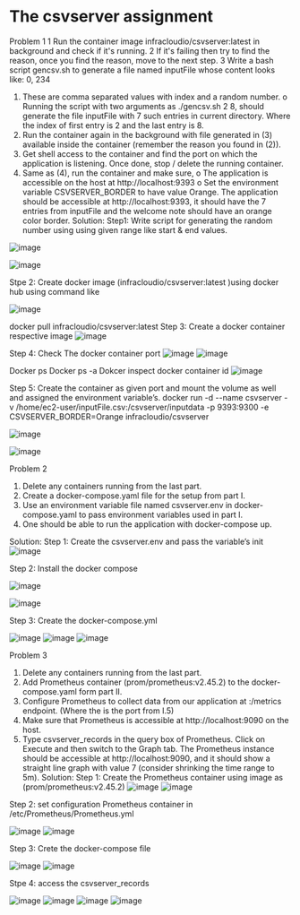 # The csvserver assignment


Problem 1
1  Run the container image infracloudio/csvserver:latest in background and check if it's running. 
2  If it's failing then try to find the reason, once you find the reason, move to the next step. 
3  Write a bash script gencsv.sh to generate a file named inputFile whose content looks like: 
0, 234
1.	These are comma separated values with index and a random number. 
o	Running the script with two arguments as ./gencsv.sh 2 8, should generate the file inputFile with 7 such entries in current directory. Where the index of first entry is 2 and the last entry is 8.
2.	Run the container again in the background with file generated in (3) available inside the container (remember the reason you found in (2)).
3.	Get shell access to the container and find the port on which the application is listening. Once done, stop / delete the running container.
4.	Same as (4), run the container and make sure, 
o	The application is accessible on the host at http://localhost:9393
o	Set the environment variable CSVSERVER_BORDER to have value Orange.
The application should be accessible at http://localhost:9393, it should have the 7 entries from inputFile and the welcome note should have an orange color border.
Solution:
Step1: Write script for generating the random number using using given range like start & end values.

 
 ![image](https://github.com/aakumar07/csvserver/assets/126548776/3279b970-5e37-496d-9a12-d84bd597f63c)

 ![image](https://github.com/aakumar07/csvserver/assets/126548776/7ce2c153-faa6-43b7-9da3-aff3287ce85d)



 Stpe 2: Create docker image (infracloudio/csvserver:latest )using docker hub using command like
 
![image](https://github.com/aakumar07/csvserver/assets/126548776/08854c47-2da4-4a4c-b70e-34115ee01049)

docker pull infracloudio/csvserver:latest
Step 3: Create a docker container respective image
 ![image](https://github.com/aakumar07/csvserver/assets/126548776/c9a78724-24cd-429a-8ba4-cbf3629aad10)

Step 4: Check The docker container port 
 ![image](https://github.com/aakumar07/csvserver/assets/126548776/646d4e72-94ac-4480-88b1-c7bf879bb89b)
 ![image](https://github.com/aakumar07/csvserver/assets/126548776/c5e94a7b-0b2f-415f-b759-01bcc7f954c8)


 
Docker ps 
Docker ps -a
Dokcer inspect docker container id
![image](https://github.com/aakumar07/csvserver/assets/126548776/9b3eb82c-05e2-443a-aacb-315c2bd3e08d)

 
Step 5: Create the container as given port and mount the volume as well and assigned the environment variable’s.
docker run -d --name csvserver -v /home/ec2-user/inputFile.csv:/csvserver/inputdata -p 9393:9300 -e CSVSERVER_BORDER=Orange infracloudio/csvserver

 ![image](https://github.com/aakumar07/csvserver/assets/126548776/23f2907e-ddb4-4875-bb6b-3e2e25995a2a)

 ![image](https://github.com/aakumar07/csvserver/assets/126548776/1a69ff88-1cfa-4f0a-8a1a-7547d69b655a)


 

Problem 2
1.	Delete any containers running from the last part.
2.	Create a docker-compose.yaml file for the setup from part I.
3.	Use an environment variable file named csvserver.env in docker-compose.yaml to pass environment variables used in part I.
4.	One should be able to run the application with docker-compose up.

Solution:
   Step 1: Create the csvserver.env and pass the variable’s init
 ![image](https://github.com/aakumar07/csvserver/assets/126548776/ec9790e5-f30f-4fd6-80aa-472496426af0)

Step 2: Install the docker compose 
 
 ![image](https://github.com/aakumar07/csvserver/assets/126548776/dd7acc9c-371c-40ea-abf1-067eb2d50d01)

 ![image](https://github.com/aakumar07/csvserver/assets/126548776/2b8b0b22-4acc-46c7-b2b6-21387609539f)


Step 3: Create the docker-compose.yml
 
 ![image](https://github.com/aakumar07/csvserver/assets/126548776/e7bab11c-48c8-42c6-a840-257887a97d88)
 ![image](https://github.com/aakumar07/csvserver/assets/126548776/4e9e70f8-86a7-4442-bed6-b859f3125e85)
 ![image](https://github.com/aakumar07/csvserver/assets/126548776/007ad977-8ca9-40e1-bd60-8531f7011a5b)



 
Problem 3
1.	Delete any containers running from the last part.
2.	Add Prometheus container (prom/prometheus:v2.45.2) to the docker-compose.yaml form part II.
3.	Configure Prometheus to collect data from our application at <application>:<port>/metrics endpoint. (Where the <port> is the port from I.5)
4.	Make sure that Prometheus is accessible at http://localhost:9090 on the host.
5.	Type csvserver_records in the query box of Prometheus. Click on Execute and then switch to the Graph tab.
The Prometheus instance should be accessible at http://localhost:9090, and it should show a straight line graph with value 7 (consider shrinking the time range to 5m).
Solution:
 Step 1: Create the Prometheus container  using image as (prom/prometheus:v2.45.2)
 ![image](https://github.com/aakumar07/csvserver/assets/126548776/edef0184-1445-473a-838b-fbab9d807fb9)
![image](https://github.com/aakumar07/csvserver/assets/126548776/7c259fd8-de3a-4fbe-bca7-9547e568de3f)


 
Step 2: set configuration Prometheus container in /etc/Prometheus/Prometheus.yml
 
 ![image](https://github.com/aakumar07/csvserver/assets/126548776/2f5c98e4-3a8c-44c8-9fd6-db077a73164a)
 ![image](https://github.com/aakumar07/csvserver/assets/126548776/0d3bbcd0-a766-4266-b22f-bf73a39b7ab9)


Step 3: Crete the docker-compose file
 
 ![image](https://github.com/aakumar07/csvserver/assets/126548776/83234258-9505-43ad-8f2d-88c824f76297)
 ![image](https://github.com/aakumar07/csvserver/assets/126548776/d275170c-b032-4202-bd85-a0369c8ec290)


Stpe 4: access the csvserver_records
   
   ![image](https://github.com/aakumar07/csvserver/assets/126548776/bf34bee4-34dc-497b-a247-3f6fadbc4be0)
   ![image](https://github.com/aakumar07/csvserver/assets/126548776/713c587d-5ece-4bd0-8041-cd23ff67ba4c)
   ![image](https://github.com/aakumar07/csvserver/assets/126548776/6fb59c28-156e-467e-82d9-31711d2531f4)
   ![image](https://github.com/aakumar07/csvserver/assets/126548776/9b582e08-0835-422d-9e84-b8bacc8dee31)









